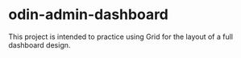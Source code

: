 # odin-admin-dashboard
This project is intended to practice using Grid for the layout of a full dashboard design.